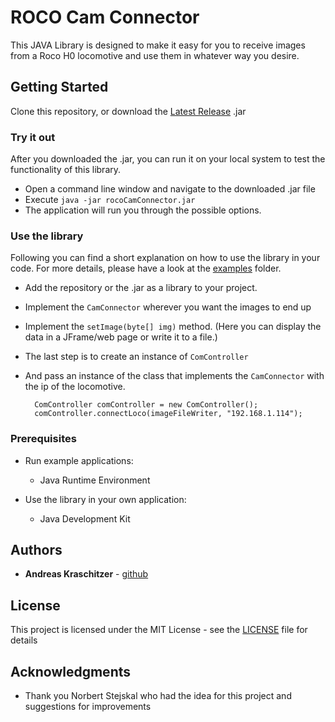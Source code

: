 # ROCO Cam Connector

This JAVA Library is designed to make it easy for you to receive images from a 
Roco H0 locomotive and use them in whatever way you desire.

## Getting Started
Clone this repository, or download the [Latest Release](https://github.com/a-kraschitzer/rocoCamConnector/releases/latest) .jar


### Try it out
After you downloaded the .jar, you can run it on your local system to test the functionality of this library.

- Open a command line window and navigate to the downloaded .jar file
- Execute `java -jar rocoCamConnector.jar`
- The application will run you through the possible options.

### Use the library
Following you can find a short explanation on how to use the library in your code.
For more details, please have a look at the [examples](https://github.com/a-kraschitzer/rocoCamConnector/tree/master/src/net/kraschitzer/roco/examples) folder.
- Add the repository or the .jar as a library to your project.
- Implement the `CamConnector` wherever you want the images to end up
- Implement the `setImage(byte[] img)` method. (Here you can display the data in a JFrame/web page or write it to a file.)
- The last step is to create an instance of `ComController`
- And pass an instance of the class that implements the `CamConnector` with the ip of the locomotive.

        ComController comController = new ComController();
        comController.connectLoco(imageFileWriter, "192.168.1.114");

### Prerequisites

- Run example applications:
  -  Java Runtime Environment
  
- Use the library in your own application:
  - Java Development Kit

## Authors

* **Andreas Kraschitzer** - [github](https://github.com/a-kraschitzer)

## License

This project is licensed under the MIT License - see the [LICENSE](LICENSE) file for details

## Acknowledgments

* Thank you Norbert Stejskal who had the idea for this project and suggestions for improvements

